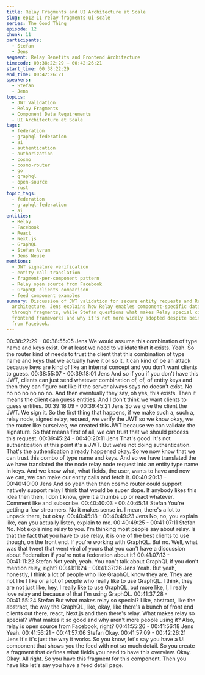 ```yaml
---
title: Relay Fragments and UI Architecture at Scale
slug: ep12-11-relay-fragments-ui-scale
series: The Good Thing
episode: 12
chunk: 11
participants:
  - Stefan
  - Jens
segment: Relay Benefits and Frontend Architecture
timecode: 00:38:22:29 – 00:42:26:21
start_time: 00:38:22:29
end_time: 00:42:26:21
speakers:
  - Stefan
  - Jens
topics:
  - JWT Validation
  - Relay Fragments
  - Component Data Requirements
  - UI Architecture at Scale
tags:
  - federation
  - graphql-federation
  - ai
  - authentication
  - authorization
  - cosmo
  - cosmo-router
  - go
  - graphql
  - open-source
  - rust
topic_tags:
  - federation
  - graphql-federation
  - ai
entities:
  - Relay
  - Facebook
  - React
  - Next.js
  - GraphQL
  - Stefan Avram
  - Jens Neuse
mentions:
  - JWT signature verification
  - entity call translation
  - fragment-per-component pattern
  - Relay open source from Facebook
  - GraphQL clients comparison
  - feed component examples
summary: Discussion of JWT validation for secure entity requests and Relay's fragment-based
  architecture. Jens explains how Relay enables component-specific data requirements
  through fragments, while Stefan questions what makes Relay special compared to other
  frontend frameworks and why it's not more widely adopted despite being open source
  from Facebook.
---
```


00:38:22:29 - 00:38:55:05
Jens
We would assume this combination of type name and keys exist. Or at least we need to validate
that it exists. Yeah. So the router kind of needs to trust the client that this combination of type
name and keys that we actually have it or so it, it can kind of be an attack because keys are
kind of like an internal concept and you don't want clients to guess.
00:38:55:07 - 00:39:18:01
Jens
And so if you if you don't have this JWT, clients can just send whatever combination of, of, of
entity keys and then they can figure out like if the server always says no doesn't exist. No no no
no no no no. And then eventually they say, oh yes, this exists. Then it means the client can
guess entities. And I don't think we want clients to guess entities.
00:39:18:09 - 00:39:45:21
Jens
So we give the client the JWT. We sign it. So the first thing that happens, if we make such a,
such a, relay node, signed relay, request, we verify the JWT so we know okay, we the router like
ourselves, we created this JWT because we can validate the signature. So that means first of
all, we can trust that we should process this request.
00:39:45:24 - 00:40:20:11
Jens
That's good. It's not authentication at this point it's a JWT. But we're not doing authentication.
That's the authentication already happened okay. So we now know that we can trust this combo
of type name and keys. And so we have translated the we have translated the the node relay
node request into an entity type name in keys. And we know what, what fields, the user, wants
to have and now we can, we can make our entity calls and fetch it.
00:40:20:13 - 00:40:40:00
Jens
And so yeah then then cosmo router could support natively support relay I think that would be
super dope. If anybody likes this idea then then, I don't know, give it a thumbs up or react
whatever. Comment like and subscribe.
00:40:40:03 - 00:40:45:18
Stefan
You're getting a few streamers. No it makes sense in. I mean, there's a lot to unpack there, but
okay.
00:40:45:18 - 00:40:49:23
Jens
No, no, you explain like, can you actually listen, explain to me.
00:40:49:25 - 00:41:07:11
Stefan
No. Not explaining relay to you. I'm thinking most people say about relay. Is that the fact that
you have to use relay, it is one of the best clients to use though, on the front end. If you're
working with GraphQL. But no. Well, what was that tweet that went viral of yours that you can't
have a discussion about Federation if you're not a federation about it?
00:41:07:13 - 00:41:11:22
Stefan
Not yeah, yeah. You can't talk about GraphQL if you don't mention relay, right?
00:41:11:24 - 00:41:37:26
Jens
Yeah. But yeah, honestly, I think a lot of people who like GraphQL know they are. They are not
like I like or a lot of people who really like to use GraphQL. I think, they are not just like, hey, I
really like to use GraphQL, but more like, I, I really love relay and because of that I'm using
GraphQL.
00:41:37:28 - 00:41:55:24
Stefan
But what makes relay so special? Like, abstract, like the abstract, the way the GraphQL, like,
okay, like there's a bunch of front end clients out there, react, Next.js and then there's relay.
What makes relay so special? What makes it so good and why aren't more people using it?
Also, relay is open source from Facebook, right?
00:41:55:26 - 00:41:56:18
Jens
Yeah.
00:41:56:21 - 00:41:57:06
Stefan
Okay.
00:41:57:09 - 00:42:26:21
Jens
It's it's just the way it works. So you know, let's say you have a UI component that shows you
the feed with not so much detail. So you create a fragment that defines what fields you need to
have this overview. Okay. Okay. All right. So you have this fragment for this component. Then
you have like let's say you have a feed detail page.